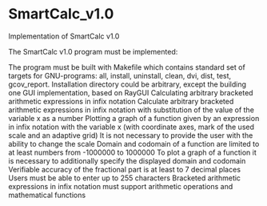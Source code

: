 # SmartCalc_v1.0
Implementation of SmartCalc v1.0

The SmartCalc v1.0 program must be implemented:

The program must be built with Makefile which contains standard set of targets for GNU-programs: all, install, uninstall, clean, dvi, dist, test, gcov_report. Installation directory could be arbitrary, except the building one
GUI implementation, based on RayGUI
Calculating arbitrary bracketed arithmetic expressions in infix notation
Calculate arbitrary bracketed arithmetic expressions in infix notation with substitution of the value of the variable x as a number
Plotting a graph of a function given by an expression in infix notation with the variable x (with coordinate axes, mark of the used scale and an adaptive grid)
It is not necessary to provide the user with the ability to change the scale
Domain and codomain of a function are limited to at least numbers from -1000000 to 1000000
To plot a graph of a function it is necessary to additionally specify the displayed domain and codomain
Verifiable accuracy of the fractional part is at least to 7 decimal places
Users must be able to enter up to 255 characters
Bracketed arithmetic expressions in infix notation must support arithmetic operations and mathematical functions
